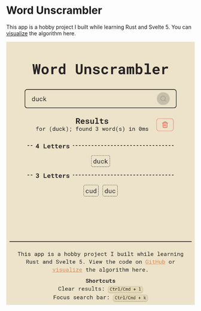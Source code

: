 # Word Unscrambler

This app is a hobby project I built while learning Rust and Svelte 5. You can
[visualize](https://trie-visualizer.netlify.app/) the algorithm here.

![Screenshot](./frontend/public/word_unscrambler.png)
